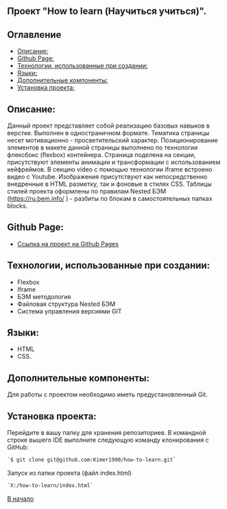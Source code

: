 ## Проект "How to learn (Научиться учиться)".

## Оглавление

- [Описание:](#description)
- [Github Page:](#github)
- [Технологии, использованные при создании:](#tech)
- [Языки:](#lang)
- [Дополнительные компоненты:](#add)
- [Установка проекта:](#install)

## <a id="description" />Описание:

Данный проект представляет собой реализацию базовых навыков в верстке. Выполнен в одностраничном формате. Тематика страницы несет мотивационно - просветительский характер.
Позиционирование элементов в макете данной страницы выполнено по технологии флексбокс (flexbox) контейнера.
Страница поделена на секции, присутствуют элементы анимации и трансформации с использованием кейфреймов.
В секцию video c помощью технологии iframe встроено видео с Youtube.
Изображения присутствуют как непосредственно внедренные в HTML разметку, так и фоновые в стилях CSS.
Таблицы стилей проекта оформлены по правилам Nested БЭМ (https://ru.bem.info/ ) - разбиты по блокам в самостоятельных папках blocks.

## <a id="github" />Github Page:

- [Ссылка на проект на Github Pages](https://kimer1990.github.io/how-to-learn/index.html)

## <a id="tech" />Технологии, использованные при создании:

- Flexbox
- Iframe
- БЭМ методология
- Файловая структура Nested БЭМ
- Система управления версиями GIT

## <a id="lang" />Языки:

- HTML
- CSS.

## <a id="add" />Дополнительные компоненты:

Для работы с проектом необходимо иметь предустановленный Git.

## <a id="install" />Установка проекта:

Перейдите в вашу папку для хранения репозиториев. В командной строке вышего IDE выполните следующую команду клонирования с GitHub:

```sh
`$ git clone git@github.com:Kimer1990/how-to-learn.git`
```

Запуск из папки проекта (файл index.html)

```sh
`X:/how-to-learn/index.html`
```

[В начало](#top)

